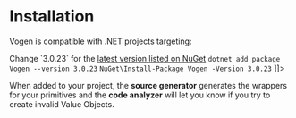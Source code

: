 # Installation

Vogen is compatible with .NET projects targeting:

<note>
Change `3.0.23` for the <a href="https://www.nuget.org/packages/Vogen">latest version listed on NuGet</a>
</note>


<tabs>
<tab title=".NET CLI">
<code xml:lang="bash">dotnet add package Vogen --version 3.0.23</code>
</tab>
<tab title="Package Manger">
<code xml:lang="bash">NuGet\Install-Package Vogen -Version 3.0.23</code>
</tab>
<tab title="Package Reference">
<code-block>
<![CDATA[
    <PackageReference Include="Vogen" Version="3.0.23" />
]]>
</code-block>
</tab>
</tabs>

When added to your project, the **source generator** generates the wrappers for your primitives and the **code analyzer**
will let you know if you try to create invalid Value Objects.
